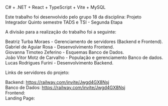 C# + .NET + React + TypeScript + Vite + MySQL

Este trabalho foi desenvolvido pelo grupo 18 da disciplina: 
Projeto Integrador Quinto semestre TADS e TSI - Segunda Etapa

A divisão para a realização do trabalho foi a seguinte:

Beatriz Turba Moraes - Gerenciamento de servidores (Backend e Frontend).  
Gabriel de Aguiar Rosa - Desenvolvimento Frontend.  
Giovanna Timoteo Zeferino - Esquemas Banco de Dados.  
João Vitor Motz de Carvalho - População e gerenciamento Banco de dados.  
Lucas Rodrigues Furini - Desenvolvimento Backend.

Links de servidores do projeto:

Backend: https://railway.com/invite/Jwgd4GX8Nsj  
Banco de Dados: https://railway.com/invite/Jwgd4GX8Nsj  
Frontend:  
Landing Page:
